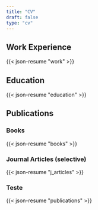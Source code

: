 ```yaml
---
title: "CV"
draft: false
type: "cv"
---
```


## Work Experience

{{< json-resume "work" >}}

## Education

{{< json-resume "education" >}}

<!-- ## Volunteering

{{< json-resume "volunteer" >}} -->

<!-- ## Awards

{{< json-resume "awards" >}} -->

<!-- ## Certificates

{{< json-resume "certificates" >}} -->

## Publications

### Books

{{< json-resume "books" >}}

### Journal Articles (selective)

{{< json-resume "j_articles" >}}

### Teste

{{< json-resume "publications" >}}


<!-- ## Skills

{{< json-resume "skills" >}} -->

<!-- ## Languages

{{< json-resume "languages" >}} -->

<!-- ## Interests

{{< json-resume "interests" >}} -->

<!-- ## References

{{< json-resume "references" >}} -->

<!-- ## Projects

{{< json-resume "projects" >}} -->
